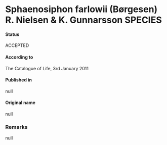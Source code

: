 Sphaenosiphon farlowii (Børgesen) R. Nielsen & K. Gunnarsson SPECIES
=======

#### Status
ACCEPTED

#### According to
The Catalogue of Life, 3rd January 2011

#### Published in
null

#### Original name
null

### Remarks
null